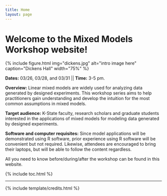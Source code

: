 ```yaml
---
title: Home
layout: page
---
```


# Welcome to the Mixed Models Workshop website!

{% include figure.html img="dickens.jpg" alt="intro image here" caption="Dickens Hall" width="75%" %}

**Dates:** 03/26, 03/28, and 03/31  ||  **Time:** 3-5 pm.  

**Overview:** Linear mixed models are widely used for analyzing data generated by designed experiments. This workshop series aims to help practitioners gain understanding and develop the intuition for the most common assumptions in mixed models.

**Target audience:** K-State faculty, research scholars and graduate students interested in the applications of mixed models for modeling data generated by designed experiments. 

**Software and computer requisites:** Since model applications will be demonstrated using R software, prior experience using R software will be convenient but not required. Likewise, attendees are encouraged to bring their laptops, but will be able to follow the content regardless.

All you need to know before/during/after the workshop can be found in this website.   

{% include toc.html %}

------

{% include template/credits.html %}
